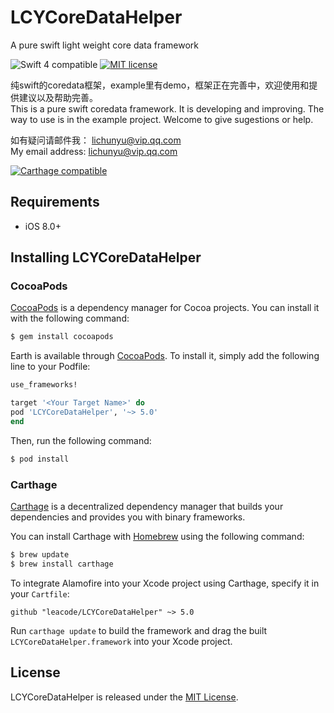 # LCYCoreDataHelper
A pure swift light weight core data framework

![Swift 4 compatible](https://img.shields.io/badge/swift4-compatible-4BC51D.svg?style=flat)
[![MIT license](http://img.shields.io/badge/license-MIT-brightgreen.svg)](http://opensource.org/licenses/MIT)

纯swift的coredata框架，example里有demo，框架正在完善中，欢迎使用和提供建议以及帮助完善。      
This is a pure swift coredata framework. It is developing and improving. The way to use is in the example project. Welcome to give sugestions or help.

如有疑问请邮件我： lichunyu@vip.qq.com     
My email address:  lichunyu@vip.qq.com

[![Carthage compatible](https://img.shields.io/badge/Carthage-compatible-4BC51D.svg?style=flat)](https://github.com/Carthage/Carthage)

## Requirements

- iOS 8.0+

## Installing LCYCoreDataHelper

### CocoaPods

[CocoaPods](https://cocoapods.org) is a dependency manager for Cocoa projects. You can install it with the following command:

```bash
$ gem install cocoapods
```

Earth is available through [CocoaPods](https://cocoapods.org). To install
it, simply add the following line to your Podfile:

```ruby
use_frameworks!

target '<Your Target Name>' do
pod 'LCYCoreDataHelper', '~> 5.0'
end
```

Then, run the following command:

```bash
$ pod install
```

### Carthage


[Carthage](https://github.com/Carthage/Carthage) is a decentralized dependency manager that builds your dependencies and provides you with binary frameworks.

You can install Carthage with [Homebrew](http://brew.sh/) using the following command:

```bash
$ brew update
$ brew install carthage
```

To integrate Alamofire into your Xcode project using Carthage, specify it in your `Cartfile`:

```ogdl
github "leacode/LCYCoreDataHelper" ~> 5.0
```

Run `carthage update` to build the framework and drag the built `LCYCoreDataHelper.framework` into your Xcode project.


## License

LCYCoreDataHelper is released under the [MIT License](LICENSE).
